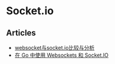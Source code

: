 # Socket.io

## Articles
* [websocket与socket.io比较与分析](https://www.jianshu.com/p/2ec3d20341ab)
* [在 Go 中使用 Websockets 和 Socket.IO](https://studygolang.com/articles/19813)
